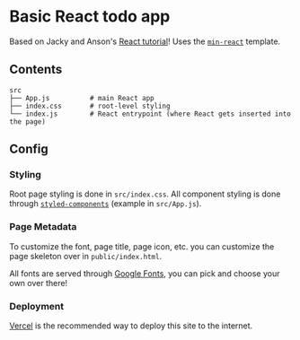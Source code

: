# Basic React todo app
Based on Jacky and Anson's [React tutorial](https://jzhao.xyz/posts/react/)!
Uses the [`min-react`](https://github.com/jackyzha0/min-react) template.

## Contents
```
src
├── App.js          # main React app
├── index.css       # root-level styling
└── index.js        # React entrypoint (where React gets inserted into the page)
```

## Config
### Styling
Root page styling is done in `src/index.css`. All component styling is done through [`styled-components`](https://styled-components.com/docs/basics#getting-started) (example in `src/App.js`).

### Page Metadata
To customize the font, page title, page icon, etc. you can customize the page skeleton over in `public/index.html`. 

All fonts are served through [Google Fonts](https://fonts.google.com/), you can pick and choose your own over there!

### Deployment
[Vercel](https://vercel.com/) is the recommended way to deploy this site to the internet. 